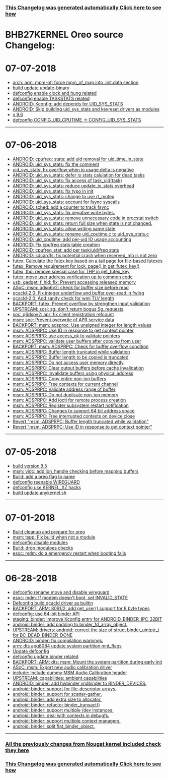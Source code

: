 ### [This Changelog was generated automatically Click here to see how](https://github.com/bhb27/BHB27Kernel/tree/N_c/build/changelog.sh)

BHB27KERNEL Oreo source Changelog:
============================================================

07-07-2018
====================

* [arch: arm: mpm-of: force mpm_of_map into .init.data section](https://github.com/bhb27/BHB27Kernel/search?q=arch%3A%20arm%3A%20mpm-of%3A%20force%20mpm_of_map%20into%20.init.data%20section&type=Commits)
* [build update update-binary](https://github.com/bhb27/BHB27Kernel/search?q=build%20update%20update-binary&type=Commits)
* [defconfig enable clock and hung related](https://github.com/bhb27/BHB27Kernel/search?q=defconfig%20enable%20clock%20and%20hung%20related&type=Commits)
* [defconfig enable TASKSTATS related](https://github.com/bhb27/BHB27Kernel/search?q=defconfig%20enable%20TASKSTATS%20related&type=Commits)
* [ANDROID: Kconfig: add depends for UID_SYS_STATS](https://github.com/bhb27/BHB27Kernel/search?q=ANDROID%3A%20Kconfig%3A%20add%20depends%20for%20UID_SYS_STATS&type=Commits)
* [ANDROID: Skip building uid_sys_stats and keyreset drivers as modules](https://github.com/bhb27/BHB27Kernel/search?q=ANDROID%3A%20Skip%20building%20uid_sys_stats%20and%20keyreset%20drivers%20as%20modules&type=Commits)
* [v 9.6](https://github.com/bhb27/BHB27Kernel/search?q=v%209.6&type=Commits)
* [defconfig CONFIG_UID_CPUTIME -> CONFIG_UID_SYS_STATS](https://github.com/bhb27/BHB27Kernel/search?q=defconfig%20CONFIG_UID_CPUTIME%20->%20CONFIG_UID_SYS_STATS&type=Commits)

***

07-06-2018
====================

* [ANDROID: cpufreq: stats: add uid removal for uid_time_in_state](https://github.com/bhb27/BHB27Kernel/search?q=ANDROID%3A%20cpufreq%3A%20stats%3A%20add%20uid%20removal%20for%20uid_time_in_state&type=Commits)
* [ANDROID: uid_sys_stats: fix the comment](https://github.com/bhb27/BHB27Kernel/search?q=ANDROID%3A%20uid_sys_stats%3A%20fix%20the%20comment&type=Commits)
* [uid_sys_stats: fix overflow when io usage delta is negative](https://github.com/bhb27/BHB27Kernel/search?q=uid_sys_stats%3A%20fix%20overflow%20when%20io%20usage%20delta%20is%20negative&type=Commits)
* [ANDROID: uid_sys_stats: defer io stats calulation for dead tasks](https://github.com/bhb27/BHB27Kernel/search?q=ANDROID%3A%20uid_sys_stats%3A%20defer%20io%20stats%20calulation%20for%20dead%20tasks&type=Commits)
* [ANDROID: uid_sys_stats: fix access of task_uid(task)](https://github.com/bhb27/BHB27Kernel/search?q=ANDROID%3A%20uid_sys_stats%3A%20fix%20access%20of%20task_uid%28task%29&type=Commits)
* [ANDROID: uid_sys_stats: reduce update_io_stats overhead](https://github.com/bhb27/BHB27Kernel/search?q=ANDROID%3A%20uid_sys_stats%3A%20reduce%20update_io_stats%20overhead&type=Commits)
* [ANDROID: uid_sys_stats: fix typo in init](https://github.com/bhb27/BHB27Kernel/search?q=ANDROID%3A%20uid_sys_stats%3A%20fix%20typo%20in%20init&type=Commits)
* [ANDROID: uid_sys_stats: change to use rt_mutex](https://github.com/bhb27/BHB27Kernel/search?q=ANDROID%3A%20uid_sys_stats%3A%20change%20to%20use%20rt_mutex&type=Commits)
* [ANDROID: uid_sys_stats: account for fsync syscalls](https://github.com/bhb27/BHB27Kernel/search?q=ANDROID%3A%20uid_sys_stats%3A%20account%20for%20fsync%20syscalls&type=Commits)
* [ANDROID: sched: add a counter to track fsync](https://github.com/bhb27/BHB27Kernel/search?q=ANDROID%3A%20sched%3A%20add%20a%20counter%20to%20track%20fsync&type=Commits)
* [ANDROID: uid_sys_stats: fix negative write bytes.](https://github.com/bhb27/BHB27Kernel/search?q=ANDROID%3A%20uid_sys_stats%3A%20fix%20negative%20write%20bytes.&type=Commits)
* [ANDROID: uid_sys_stats: remove unnecessary code in procstat switch](https://github.com/bhb27/BHB27Kernel/search?q=ANDROID%3A%20uid_sys_stats%3A%20remove%20unnecessary%20code%20in%20procstat%20switch&type=Commits)
* [ANDROID: uid_sys_stats: return full size when state is not changed.](https://github.com/bhb27/BHB27Kernel/search?q=ANDROID%3A%20uid_sys_stats%3A%20return%20full%20size%20when%20state%20is%20not%20changed.&type=Commits)
* [ANDROID: uid_sys_stats: allow writing same state](https://github.com/bhb27/BHB27Kernel/search?q=ANDROID%3A%20uid_sys_stats%3A%20allow%20writing%20same%20state&type=Commits)
* [ANDROID: uid_sys_stats: rename uid_cputime.c to uid_sys_stats.c](https://github.com/bhb27/BHB27Kernel/search?q=ANDROID%3A%20uid_sys_stats%3A%20rename%20uid_cputime.c%20to%20uid_sys_stats.c&type=Commits)
* [ANDROID: uid_cputime: add per-uid IO usage accounting](https://github.com/bhb27/BHB27Kernel/search?q=ANDROID%3A%20uid_cputime%3A%20add%20per-uid%20IO%20usage%20accounting&type=Commits)
* [ANDROID: Fix cpufreq stats table creation](https://github.com/bhb27/BHB27Kernel/search?q=ANDROID%3A%20Fix%20cpufreq%20stats%20table%20creation&type=Commits)
* [ANDROID: cpufreq_stat: add per task/uid/freq stats](https://github.com/bhb27/BHB27Kernel/search?q=ANDROID%3A%20cpufreq_stat%3A%20add%20per%20task/uid/freq%20stats&type=Commits)
* [ANDROID: sdcardfs: fix potential crash when reserved_mb is not zero](https://github.com/bhb27/BHB27Kernel/search?q=ANDROID%3A%20sdcardfs%3A%20fix%20potential%20crash%20when%20reserved_mb%20is%20not%20zero&type=Commits)
* [futex: Calculate the futex key based on a tail page for file-based futexes](https://github.com/bhb27/BHB27Kernel/search?q=futex%3A%20Calculate%20the%20futex%20key%20based%20on%20a%20tail%20page%20for%20file-based%20futexes&type=Commits)
* [futex: Remove requirement for lock_page() in get_futex_key()](https://github.com/bhb27/BHB27Kernel/search?q=futex%3A%20Remove%20requirement%20for%20lock_page%28%29%20in%20get_futex_key%28%29&type=Commits)
* [futex, thp: remove special case for THP in get_futex_key](https://github.com/bhb27/BHB27Kernel/search?q=futex,%20thp%3A%20remove%20special%20case%20for%20THP%20in%20get_futex_key&type=Commits)
* [futex: move user address verification up to common code](https://github.com/bhb27/BHB27Kernel/search?q=futex%3A%20move%20user%20address%20verification%20up%20to%20common%20code&type=Commits)
* [usb: gadget: f_hid: fix: Prevent accessing released memory](https://github.com/bhb27/BHB27Kernel/search?q=usb%3A%20gadget%3A%20f_hid%3A%20fix%3A%20Prevent%20accessing%20released%20memory&type=Commits)
* [ASoC: msm: qdsp6v2: check for buffer size before read](https://github.com/bhb27/BHB27Kernel/search?q=ASoC%3A%20msm%3A%20qdsp6v2%3A%20check%20for%20buffer%20size%20before%20read&type=Commits)
* [qcacld-2.0: Fix integer underflow and buffer over-read in fwlog](https://github.com/bhb27/BHB27Kernel/search?q=qcacld-2.0%3A%20Fix%20integer%20underflow%20and%20buffer%20over-read%20in%20fwlog&type=Commits)
* [qcacld-2.0: Add sanity check for wmi TLV length](https://github.com/bhb27/BHB27Kernel/search?q=qcacld-2.0%3A%20Add%20sanity%20check%20for%20wmi%20TLV%20length&type=Commits)
* [BACKPORT: futex: Prevent overflow by strengthen input validation](https://github.com/bhb27/BHB27Kernel/search?q=BACKPORT%3A%20futex%3A%20Prevent%20overflow%20by%20strengthen%20input%20validation&type=Commits)
* [UPSTREAM: scsi: sg: don't return bogus Sg_requests](https://github.com/bhb27/BHB27Kernel/search?q=UPSTREAM%3A%20scsi%3A%20sg%3A%20don%27t%20return%20bogus%20Sg_requests&type=Commits)
* [soc: q6dspv2: apr: fix client registration refcount](https://github.com/bhb27/BHB27Kernel/search?q=soc%3A%20q6dspv2%3A%20apr%3A%20fix%20client%20registration%20refcount&type=Commits)
* [msm: soc: Prevent overwrite of APR service data](https://github.com/bhb27/BHB27Kernel/search?q=msm%3A%20soc%3A%20Prevent%20overwrite%20of%20APR%20service%20data&type=Commits)
* [BACKPORT: msm: adsprpc: Use unsigned integer for length values](https://github.com/bhb27/BHB27Kernel/search?q=BACKPORT%3A%20msm%3A%20adsprpc%3A%20Use%20unsigned%20integer%20for%20length%20values&type=Commits)
* [msm: ADSPRPC: Use ID in response to get context pointer](https://github.com/bhb27/BHB27Kernel/search?q=msm%3A%20ADSPRPC%3A%20Use%20ID%20in%20response%20to%20get%20context%20pointer&type=Commits)
* [msm: ADSPRPC: use access_ok to validate pointers](https://github.com/bhb27/BHB27Kernel/search?q=msm%3A%20ADSPRPC%3A%20use%20access_ok%20to%20validate%20pointers&type=Commits)
* [msm: ADSPRPC: validate user buffers after copying from user](https://github.com/bhb27/BHB27Kernel/search?q=msm%3A%20ADSPRPC%3A%20validate%20user%20buffers%20after%20copying%20from%20user&type=Commits)
* [BACKPORT: msm: ADSPRPC: Check for buffer overflow condition](https://github.com/bhb27/BHB27Kernel/search?q=BACKPORT%3A%20msm%3A%20ADSPRPC%3A%20Check%20for%20buffer%20overflow%20condition&type=Commits)
* [msm: ADSPRPC: Buffer length truncated while validation](https://github.com/bhb27/BHB27Kernel/search?q=msm%3A%20ADSPRPC%3A%20Buffer%20length%20truncated%20while%20validation&type=Commits)
* [msm: ADSPRPC: Buffer length to be copied is truncated](https://github.com/bhb27/BHB27Kernel/search?q=msm%3A%20ADSPRPC%3A%20Buffer%20length%20to%20be%20copied%20is%20truncated&type=Commits)
* [msm: ADSPRPC: Do not access user memory directly](https://github.com/bhb27/BHB27Kernel/search?q=msm%3A%20ADSPRPC%3A%20Do%20not%20access%20user%20memory%20directly&type=Commits)
* [msm: ADSPRPC: Clear output buffers before cache invalidation](https://github.com/bhb27/BHB27Kernel/search?q=msm%3A%20ADSPRPC%3A%20Clear%20output%20buffers%20before%20cache%20invalidation&type=Commits)
* [msm: ADSPRPC: Invalidate buffers using physical address](https://github.com/bhb27/BHB27Kernel/search?q=msm%3A%20ADSPRPC%3A%20Invalidate%20buffers%20using%20physical%20address&type=Commits)
* [msm: ADSPRPC: Copy entire non-ion buffers](https://github.com/bhb27/BHB27Kernel/search?q=msm%3A%20ADSPRPC%3A%20Copy%20entire%20non-ion%20buffers&type=Commits)
* [msm: ADSPRPC: Free contexts for current channel](https://github.com/bhb27/BHB27Kernel/search?q=msm%3A%20ADSPRPC%3A%20Free%20contexts%20for%20current%20channel&type=Commits)
* [msm: ADSPRPC: Validate address range of buffer](https://github.com/bhb27/BHB27Kernel/search?q=msm%3A%20ADSPRPC%3A%20Validate%20address%20range%20of%20buffer&type=Commits)
* [msm: ADSPRPC: Do not duplicate non-ion memory](https://github.com/bhb27/BHB27Kernel/search?q=msm%3A%20ADSPRPC%3A%20Do%20not%20duplicate%20non-ion%20memory&type=Commits)
* [msm: ADSPRPC: Add ioctl for remote process creation](https://github.com/bhb27/BHB27Kernel/search?q=msm%3A%20ADSPRPC%3A%20Add%20ioctl%20for%20remote%20process%20creation&type=Commits)
* [msm: ADSPRPC: Register subsystem restart notification](https://github.com/bhb27/BHB27Kernel/search?q=msm%3A%20ADSPRPC%3A%20Register%20subsystem%20restart%20notification&type=Commits)
* [msm: ADSPRPC: Changes to support 64 bit address space](https://github.com/bhb27/BHB27Kernel/search?q=msm%3A%20ADSPRPC%3A%20Changes%20to%20support%2064%20bit%20address%20space&type=Commits)
* [msm: ADSPRPC: Free interrupted contexts on device close](https://github.com/bhb27/BHB27Kernel/search?q=msm%3A%20ADSPRPC%3A%20Free%20interrupted%20contexts%20on%20device%20close&type=Commits)
* [Revert "msm: ADSPRPC: Buffer length truncated while validation"](https://github.com/bhb27/BHB27Kernel/search?q=Revert%20"msm%3A%20ADSPRPC%3A%20Buffer%20length%20truncated%20while%20validation"&type=Commits)
* [Revert "msm: ADSPRPC: Use ID in response to get context pointer"](https://github.com/bhb27/BHB27Kernel/search?q=Revert%20"msm%3A%20ADSPRPC%3A%20Use%20ID%20in%20response%20to%20get%20context%20pointer"&type=Commits)

***

07-05-2018
====================

* [build version 9.5](https://github.com/bhb27/BHB27Kernel/search?q=build%20version%209.5&type=Commits)
* [msm: vidc: add ion_handle checking before mapping buffers](https://github.com/bhb27/BHB27Kernel/search?q=msm%3A%20vidc%3A%20add%20ion_handle%20checking%20before%20mapping%20buffers&type=Commits)
* [Build: add a oreo flag to name](https://github.com/bhb27/BHB27Kernel/search?q=Build%3A%20add%20a%20oreo%20flag%20to%20name&type=Commits)
* [defconfig reenable WIREGUARD](https://github.com/bhb27/BHB27Kernel/search?q=defconfig%20reenable%20WIREGUARD&type=Commits)
* [defconfig use KERNEL_XZ hacks](https://github.com/bhb27/BHB27Kernel/search?q=defconfig%20use%20KERNEL_XZ%20hacks&type=Commits)
* [build update anykernel.sh](https://github.com/bhb27/BHB27Kernel/search?q=build%20update%20anykernel.sh&type=Commits)

***

07-01-2018
====================

* [Build cleanup and prepare for oreo](https://github.com/bhb27/BHB27Kernel/search?q=Build%20cleanup%20and%20prepare%20for%20oreo&type=Commits)
* [msm: tspp: Fix build when not a module](https://github.com/bhb27/BHB27Kernel/search?q=msm%3A%20tspp%3A%20Fix%20build%20when%20not%20a%20module&type=Commits)
* [defconfig disable modules](https://github.com/bhb27/BHB27Kernel/search?q=defconfig%20disable%20modules&type=Commits)
* [Build: drop moduloes checks](https://github.com/bhb27/BHB27Kernel/search?q=Build%3A%20drop%20moduloes%20checks&type=Commits)
* [esoc: mdm: do a emergency restart when booting fails](https://github.com/bhb27/BHB27Kernel/search?q=esoc%3A%20mdm%3A%20do%20a%20emergency%20restart%20when%20booting%20fails&type=Commits)

***

06-28-2018
====================

* [defconfig rename move and disable wireguard](https://github.com/bhb27/BHB27Kernel/search?q=defconfig%20rename%20move%20and%20disable%20wireguard&type=Commits)
* [esoc: mdm: If modem doesn't boot, set INVALID_STATE](https://github.com/bhb27/BHB27Kernel/search?q=esoc%3A%20mdm%3A%20If%20modem%20doesn%27t%20boot,%20set%20INVALID_STATE&type=Commits)
* [Defconfig build qcacld driver as builtin](https://github.com/bhb27/BHB27Kernel/search?q=Defconfig%20build%20qcacld%20driver%20as%20builtin&type=Commits)
* [BACKPORT: ARM: 8091/2: add get_user() support for 8 byte types](https://github.com/bhb27/BHB27Kernel/search?q=BACKPORT%3A%20ARM%3A%208091/2%3A%20add%20get_user%28%29%20support%20for%208%20byte%20types&type=Commits)
* [defconfig: use 64-bit binder API](https://github.com/bhb27/BHB27Kernel/search?q=defconfig%3A%20use%2064-bit%20binder%20API&type=Commits)
* [staging: binder: Improve Kconfig entry for ANDROID_BINDER_IPC_32BIT](https://github.com/bhb27/BHB27Kernel/search?q=staging%3A%20binder%3A%20Improve%20Kconfig%20entry%20for%20ANDROID_BINDER_IPC_32BIT&type=Commits)
* [android: binder: add padding to binder_fd_array_object.](https://github.com/bhb27/BHB27Kernel/search?q=android%3A%20binder%3A%20add%20padding%20to%20binder_fd_array_object.&type=Commits)
* [UPSTREAM: drivers: android: correct the size of struct binder_uintptr_t for BC_DEAD_BINDER_DONE](https://github.com/bhb27/BHB27Kernel/search?q=UPSTREAM%3A%20drivers%3A%20android%3A%20correct%20the%20size%20of%20struct%20binder_uintptr_t%20for%20BC_DEAD_BINDER_DONE&type=Commits)
* [ANDROID: binder: fix compilation warnings.](https://github.com/bhb27/BHB27Kernel/search?q=ANDROID%3A%20binder%3A%20fix%20compilation%20warnings.&type=Commits)
* [arm: dts apq8084 update system partition mnt_flags](https://github.com/bhb27/BHB27Kernel/search?q=arm%3A%20dts%20apq8084%20update%20system%20partition%20mnt_flags&type=Commits)
* [Update defconfig](https://github.com/bhb27/BHB27Kernel/search?q=Update%20defconfig&type=Commits)
* [defconfig update binder related](https://github.com/bhb27/BHB27Kernel/search?q=defconfig%20update%20binder%20related&type=Commits)
* [BACKPORT: ARM: dts: msm: Mount the system partition during early init](https://github.com/bhb27/BHB27Kernel/search?q=BACKPORT%3A%20ARM%3A%20dts%3A%20msm%3A%20Mount%20the%20system%20partition%20during%20early%20init&type=Commits)
* [ASoC: msm: Export new audio calibration driver](https://github.com/bhb27/BHB27Kernel/search?q=ASoC%3A%20msm%3A%20Export%20new%20audio%20calibration%20driver&type=Commits)
* [include: Include dummy MSM Audio Calibration header](https://github.com/bhb27/BHB27Kernel/search?q=include%3A%20Include%20dummy%20MSM%20Audio%20Calibration%20header&type=Commits)
* [UPSTREAM: capabilities: ambient capabilities](https://github.com/bhb27/BHB27Kernel/search?q=UPSTREAM%3A%20capabilities%3A%20ambient%20capabilities&type=Commits)
* [ANDROID: binder: add hwbinder,vndbinder to BINDER_DEVICES.](https://github.com/bhb27/BHB27Kernel/search?q=ANDROID%3A%20binder%3A%20add%20hwbinder,vndbinder%20to%20BINDER_DEVICES.&type=Commits)
* [android: binder: support for file-descriptor arrays.](https://github.com/bhb27/BHB27Kernel/search?q=android%3A%20binder%3A%20support%20for%20file-descriptor%20arrays.&type=Commits)
* [android: binder: support for scatter-gather.](https://github.com/bhb27/BHB27Kernel/search?q=android%3A%20binder%3A%20support%20for%20scatter-gather.&type=Commits)
* [android: binder: add extra size to allocator.](https://github.com/bhb27/BHB27Kernel/search?q=android%3A%20binder%3A%20add%20extra%20size%20to%20allocator.&type=Commits)
* [android: binder: refactor binder_transact()](https://github.com/bhb27/BHB27Kernel/search?q=android%3A%20binder%3A%20refactor%20binder_transact%28%29&type=Commits)
* [android: binder: support multiple /dev instances.](https://github.com/bhb27/BHB27Kernel/search?q=android%3A%20binder%3A%20support%20multiple%20/dev%20instances.&type=Commits)
* [android: binder: deal with contexts in debugfs.](https://github.com/bhb27/BHB27Kernel/search?q=android%3A%20binder%3A%20deal%20with%20contexts%20in%20debugfs.&type=Commits)
* [android: binder: support multiple context managers.](https://github.com/bhb27/BHB27Kernel/search?q=android%3A%20binder%3A%20support%20multiple%20context%20managers.&type=Commits)
* [android: binder: split flat_binder_object.](https://github.com/bhb27/BHB27Kernel/search?q=android%3A%20binder%3A%20split%20flat_binder_object.&type=Commits)

***

### [All the previously changes from Nougat kernel included check they here](https://github.com/bhb27/scripts/blob/master/etc/changelogs/Changelog_BHB27KERNEL.md)

### [This Changelog was generated automatically Click here to see how](https://github.com/bhb27/BHB27Kernel/tree/N_c/build/changelog.sh)
